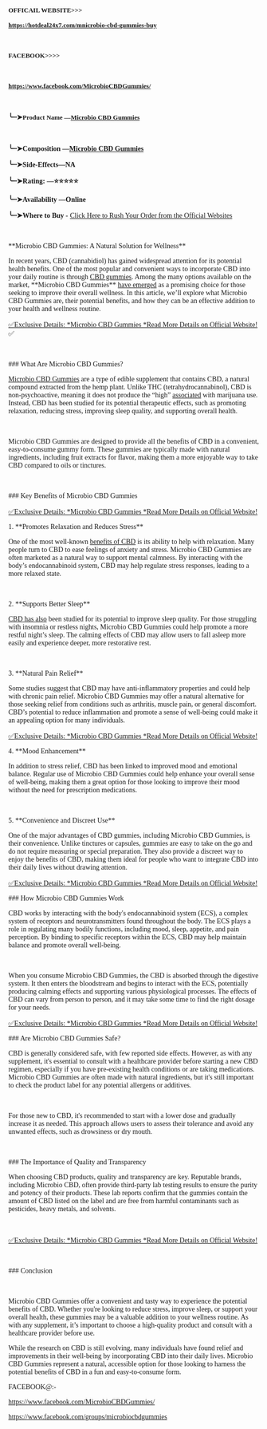 <p><span style="font-family: Alef;"><span style="font-size: small;"><strong>OFFICAIL WEBSITE&gt;&gt;&gt; </strong></span></span></p>
<p><span style="font-family: Alef;"><span style="font-size: small;"><strong><a href="https://hotdeal24x7.com/mnicrobio-cbd-gummies-buy">https://hotdeal24x7.com/mnicrobio-cbd-gummies-buy</a> </strong></span></span></p>
<p><br /> </p>
<p><span style="font-family: Alef;"><span style="font-size: small;"><strong>FACEBOOK&gt;&gt;&gt;&gt;</strong></span></span></p>
<p><br /> </p>
<p><span style="font-family: Alef;"><span style="font-size: small;"><strong><a href="https://www.facebook.com/MicrobioCBDGummies/">https://www.facebook.com/MicrobioCBDGummies/</a> </strong></span></span></p>
<p><br /> </p>
<p><strong>╰┈➤<span style="font-family: Alef;"><span style="font-size: small;">Product Name &mdash;<a href="https://hotdeal24x7.com/mnicrobio-cbd-gummies-buy">Microbio CBD Gummies</a></span></span></strong></p>
<p><br /> </p>
<p align="left"><strong>╰┈➤<span style="font-family: Alef;">Composition &mdash;</span></strong><a href="https://hotdeal24x7.com/mnicrobio-cbd-gummies-buy"><span style="font-family: Alef;"><strong>Microbio CBD Gummies</strong></span></a></p>
<p><strong>╰┈➤<span style="font-family: Alef;">Side-Effects&mdash;NA</span></strong></p>
<p><strong>╰┈➤<span style="font-family: Alef;">Rating: &mdash;⭐⭐⭐⭐⭐</span></strong></p>
<p><strong>╰┈➤<span style="font-family: Alef;">Availability &mdash;Online</span></strong></p>
<p><strong>╰┈➤<span style="font-family: Alef;">Where to Buy -</span></strong> <a href="https://hotdeal24x7.com/mnicrobio-cbd-gummies-buy"><span style="font-family: Alef;">Click Here to Rush Your Order from the Official Websites</span></a></p>
<p><br /> </p>
<p><span style="font-family: Alef;">**Microbio CBD Gummies: A Natural Solution for Wellness**</span></p>
<p><span style="font-family: Alef;">In recent years, CBD (cannabidiol) has gained widespread attention for its potential health benefits. One of the most popular and convenient ways to incorporate CBD into your daily routine is through <a href="https://www.facebook.com/MicrobioCBDGummies/">CBD gummies</a>. Among the many options available on the market, **Microbio CBD Gummies** <a href="https://www.facebook.com/MicrobioCBDGummies/">have emerged</a> as a promising choice for those seeking to improve their overall wellness. In this article, we&rsquo;ll explore what Microbio CBD Gummies are, their potential benefits, and how they can be an effective addition to your health and wellness routine.</span></p>
<p><a href="https://hotdeal24x7.com/mnicrobio-cbd-gummies-buy">✅<span style="font-family: Alef;">Exclusive Details: *Microbio CBD Gummies *Read More Details on Official Website!</span></a>✅</p>
<p><br /> </p>
<p><span style="font-family: Alef;">### What Are Microbio CBD Gummies?</span></p>
<p><span style="font-family: Alef;"><a href="https://www.facebook.com/groups/microbiocbdgummies">Microbio CBD Gummies</a> are a type of edible supplement that contains CBD, a natural compound extracted from the hemp plant. Unlike THC (tetrahydrocannabinol), CBD is non-psychoactive, meaning it does not produce the &ldquo;high&rdquo; <a href="https://www.facebook.com/groups/microbiocbdgummies">associated</a> with marijuana use. Instead, CBD has been studied for its potential therapeutic effects, such as promoting relaxation, reducing stress, improving sleep quality, and supporting overall health.</span></p>
<p><br /> </p>
<p><span style="font-family: Alef;">Microbio CBD Gummies are designed to provide all the benefits of CBD in a convenient, easy-to-consume gummy form. These gummies are typically made with natural ingredients, including fruit extracts for flavor, making them a more enjoyable way to take CBD compared to oils or tinctures.</span></p>
<p><br /> </p>
<p><span style="font-family: Alef;">### Key Benefits of Microbio CBD Gummies</span></p>
<p><a href="https://hotdeal24x7.com/mnicrobio-cbd-gummies-buy">✅<span style="font-family: Alef;">Exclusive Details: *Microbio CBD Gummies *Read More Details on Official Website!</span></a></p>
<p><span style="font-family: Alef;">1. **Promotes Relaxation and Reduces Stress**</span></p>
<p><span style="font-family: Alef;">One of the most well-known <a href="https://microbio-cbd-gummies.company.site/">benefits of CBD</a> is its ability to help with relaxation. Many people turn to CBD to ease feelings of anxiety and stress. Microbio CBD Gummies are often marketed as a natural way to support mental calmness. By interacting with the body&rsquo;s endocannabinoid system, CBD may help regulate stress responses, leading to a more relaxed state.</span></p>
<p><br /> </p>
<p><span style="font-family: Alef;">2. **Supports Better Sleep**</span></p>
<p><span style="font-family: Alef;"><a href="https://microbio-cbd-gummies.company.site/">CBD has also</a> been studied for its potential to improve sleep quality. For those struggling with insomnia or restless nights, Microbio CBD Gummies could help promote a more restful night&rsquo;s sleep. The calming effects of CBD may allow users to fall asleep more easily and experience deeper, more restorative rest.</span></p>
<p><br /> </p>
<p><span style="font-family: Alef;">3. **Natural Pain Relief**</span></p>
<p><span style="font-family: Alef;">Some studies suggest that CBD may have anti-inflammatory properties and could help with chronic pain relief. Microbio CBD Gummies may offer a natural alternative for those seeking relief from conditions such as arthritis, muscle pain, or general discomfort. CBD&rsquo;s potential to reduce inflammation and promote a sense of well-being could make it an appealing option for many individuals.</span></p>
<p><a href="https://hotdeal24x7.com/mnicrobio-cbd-gummies-buy">✅<span style="font-family: Alef;">Exclusive Details: *Microbio CBD Gummies *Read More Details on Official Website!</span></a></p>
<p><span style="font-family: Alef;">4. **Mood Enhancement**</span></p>
<p><span style="font-family: Alef;">In addition to stress relief, CBD has been linked to improved mood and emotional balance. Regular use of Microbio CBD Gummies could help enhance your overall sense of well-being, making them a great option for those looking to improve their mood without the need for prescription medications.</span></p>
<p><br /> </p>
<p><span style="font-family: Alef;">5. **Convenience and Discreet Use**</span></p>
<p><span style="font-family: Alef;">One of the major advantages of CBD gummies, including Microbio CBD Gummies, is their convenience. Unlike tinctures or capsules, gummies are easy to take on the go and do not require measuring or special preparation. They also provide a discreet way to enjoy the benefits of CBD, making them ideal for people who want to integrate CBD into their daily lives without drawing attention.</span></p>
<p><a href="https://hotdeal24x7.com/mnicrobio-cbd-gummies-buy">✅<span style="font-family: Alef;">Exclusive Details: *Microbio CBD Gummies *Read More Details on Official Website!</span></a></p>
<p><span style="font-family: Alef;">### How Microbio CBD Gummies Work</span></p>
<p><span style="font-family: Alef;">CBD works by interacting with the body's endocannabinoid system (ECS), a complex system of receptors and neurotransmitters found throughout the body. The ECS plays a role in regulating many bodily functions, including mood, sleep, appetite, and pain perception. By binding to specific receptors within the ECS, CBD may help maintain balance and promote overall well-being.</span></p>
<p><br /> </p>
<p><span style="font-family: Alef;">When you consume Microbio CBD Gummies, the CBD is absorbed through the digestive system. It then enters the bloodstream and begins to interact with the ECS, potentially producing calming effects and supporting various physiological processes. The effects of CBD can vary from person to person, and it may take some time to find the right dosage for your needs.</span></p>
<p><a href="https://hotdeal24x7.com/mnicrobio-cbd-gummies-buy">✅<span style="font-family: Alef;">Exclusive Details: *Microbio CBD Gummies *Read More Details on Official Website!</span></a></p>
<p><span style="font-family: Alef;">### Are Microbio CBD Gummies Safe?</span></p>
<p><span style="font-family: Alef;">CBD is generally considered safe, with few reported side effects. However, as with any supplement, it's essential to consult with a healthcare provider before starting a new CBD regimen, especially if you have pre-existing health conditions or are taking medications. Microbio CBD Gummies are often made with natural ingredients, but it's still important to check the product label for any potential allergens or additives.</span></p>
<p><br /> </p>
<p><span style="font-family: Alef;">For those new to CBD, it's recommended to start with a lower dose and gradually increase it as needed. This approach allows users to assess their tolerance and avoid any unwanted effects, such as drowsiness or dry mouth.</span></p>
<p><br /> </p>
<p><span style="font-family: Alef;">### The Importance of Quality and Transparency</span></p>
<p><span style="font-family: Alef;">When choosing CBD products, quality and transparency are key. Reputable brands, including Microbio CBD, often provide third-party lab testing results to ensure the purity and potency of their products. These lab reports confirm that the gummies contain the amount of CBD listed on the label and are free from harmful contaminants such as pesticides, heavy metals, and solvents.</span></p>
<p><br /> </p>
<p><a href="https://hotdeal24x7.com/mnicrobio-cbd-gummies-buy">✅<span style="font-family: Alef;">Exclusive Details: *Microbio CBD Gummies *Read More Details on Official Website!</span></a></p>
<p><br /> </p>
<p><span style="font-family: Alef;">### Conclusion</span></p>
<p><br /> </p>
<p><span style="font-family: Alef;">Microbio CBD Gummies offer a convenient and tasty way to experience the potential benefits of CBD. Whether you're looking to reduce stress, improve sleep, or support your overall health, these gummies may be a valuable addition to your wellness routine. As with any supplement, it&rsquo;s important to choose a high-quality product and consult with a healthcare provider before use.</span></p>
<p><span style="font-family: Alef;">While the research on CBD is still evolving, many individuals have found relief and improvements in their well-being by incorporating CBD into their daily lives. Microbio CBD Gummies represent a natural, accessible option for those looking to harness the potential benefits of CBD in a fun and easy-to-consume form.</span></p>
<p><span style="font-family: Alef;">F</span><span style="font-family: Alef;">ACEBOOK@:-</span></p>
<p><span style="font-family: Alef;"><a href="https://www.facebook.com/MicrobioCBDGummies/">https://www.facebook.com/MicrobioCBDGummies/</a> </span></p>
<p><span style="font-family: Alef;"><a href="https://www.facebook.com/groups/microbiocbdgummies">https://www.facebook.com/groups/microbiocbdgummies</a> </span></p>
